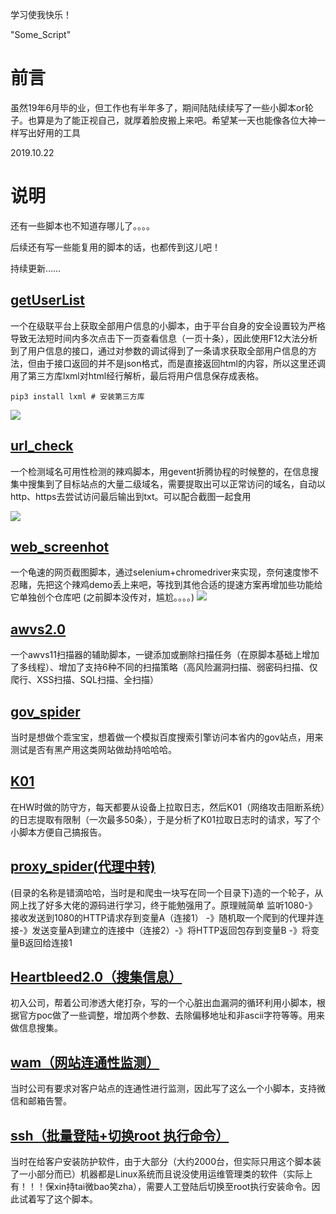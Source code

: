 学习使我快乐！

"Some_Script" 
# 前言
虽然19年6月毕的业，但工作也有半年多了，期间陆陆续续写了一些小脚本or轮子。也算是为了能正视自己，就厚着脸皮搬上来吧。希望某一天也能像各位大神一样写出好用的工具

2019.10.22

# 说明
还有一些脚本也不知道存哪儿了。。。。

后续还有写一些能复用的脚本的话，也都传到这儿吧！

持续更新……

## [getUserList](https://github.com/GuoKerS/Some_Script/tree/master/getUserList_dcgov110)
一个在级联平台上获取全部用户信息的小脚本，由于平台自身的安全设置较为严格导致无法短时间内多次点击下一页查看信息（一页十条），因此使用F12大法分析到了用户信息的接口，通过对参数的调试得到了一条请求获取全部用户信息的方法，但由于接口返回的并不是json格式，而是直接返回html的内容，所以这里还调用了第三方库lxml对html经行解析，最后将用户信息保存成表格。
```
pip3 install lxml # 安装第三方库
```
![](https://photo.o0o0.club/_README.md/1583678845788.png)

## [url_check](https://github.com/GuoKerS/Some_Script/tree/master/url_check)
一个检测域名可用性检测的辣鸡脚本，用gevent折腾协程的时候整的，在信息搜集中搜集到了目标站点的大量二级域名，需要提取出可以正常访问的域名，自动以http、https去尝试访问最后输出到txt。可以配合截图一起食用

![](https://photo.o0o0.club/_README.md/1571711907351.png)
## [web_screenhot](https://github.com/GuoKerS/Some_Script/tree/master/web_screenhot)
一个龟速的网页截图脚本，通过selenium+chromedriver来实现，奈何速度惨不忍睹，先把这个辣鸡demo丢上来吧，等找到其他合适的提速方案再增加些功能给它单独创个仓库吧
(之前脚本没传对，尴尬。。。。)
![](https://photo.o0o0.club/_README.md/1571711352311.png)

## [awvs2.0](https://github.com/GuoKerS/Some_Script/tree/master/awvs2.0)
一个awvs11扫描器的辅助脚本，一键添加或删除扫描任务（在原脚本基础上增加了多线程）、增加了支持6种不同的扫描策略（高风险漏洞扫描、弱密码扫描、仅爬行、XSS扫描、SQL扫描、全扫描）

## [gov_spider](https://github.com/GuoKerS/Some_Script/tree/master/gov_spider)
当时是想做个乖宝宝，想着做一个模拟百度搜索引擎访问本省内的gov站点，用来测试是否有黑产用这类网站做劫持哈哈哈。
## [K01](https://github.com/GuoKerS/Some_Script/tree/master/K01)
在HW时做的防守方，每天都要从设备上拉取日志，然后K01（网络攻击阻断系统）的日志提取有限制（一次最多50条），于是分析了K01拉取日志时的请求，写了个小脚本方便自己搞报告。
## [proxy_spider(代理中转)](https://github.com/GuoKerS/Some_Script/tree/master/proxy_spider)
(目录的名称是错滴哈哈，当时是和爬虫一块写在同一个目录下)造的一个轮子，从网上找了好多大佬的源码进行学习，终于能勉强用了。原理贼简单 监听1080-》接收发送到1080的HTTP请求存到变量A（连接1） -》随机取一个爬到的代理并连接-》发送变量A到建立的连接中（连接2）-》将HTTP返回包存到变量B -》将变量B返回给连接1
## [Heartbleed2.0（搜集信息）](https://github.com/GuoKerS/Some_Script/tree/master/Heartbleed2.0)
初入公司，帮着公司渗透大佬打杂，写的一个心脏出血漏洞的循环利用小脚本，根据官方poc做了一些调整，增加两个参数、去除偏移地址和非ascii字符等等。用来做信息搜集。
## [wam（网站连通性监测）](https://github.com/GuoKerS/Some_Script/tree/master/wam)
当时公司有要求对客户站点的连通性进行监测，因此写了这么一个小脚本，支持微信和邮箱告警。
## [ssh（批量登陆+切换root 执行命令）](https://github.com/GuoKerS/Some_Script/tree/master/ssh)
当时在给客户安装防护软件，由于大部分（大约2000台，但实际只用这个脚本装了一小部分而已）机器都是Linux系统而且说没使用运维管理类的软件（实际上有！！！保xin持tai微bao笑zha），需要人工登陆后切换至root执行安装命令。因此试着写了这个脚本。


